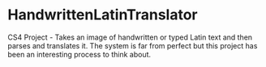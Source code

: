 # HandwrittenLatinTranslator
CS4 Project - Takes an image of handwritten or typed Latin text and then parses and translates it. The system is far from perfect but this project has been an interesting process to think about.
